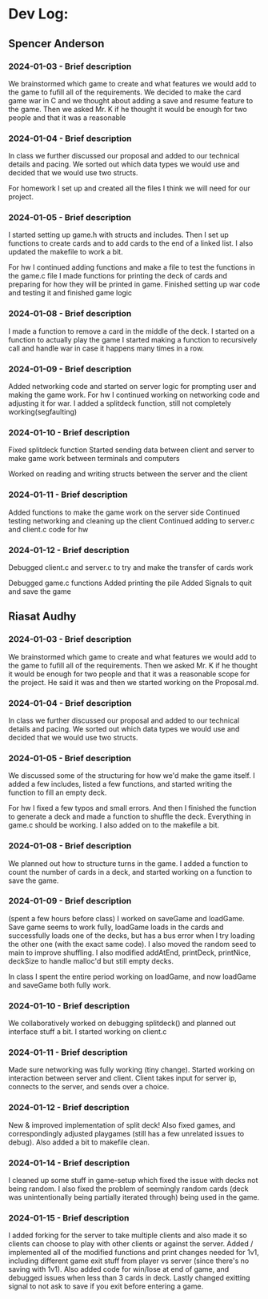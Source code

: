 # Dev Log:

## Spencer Anderson

### 2024-01-03 - Brief description
We brainstormed which game to create and what features we would add to the game to fufill all of the requirements. 
We decided to make the card game war in C and we thought about adding a save and resume feature to the game.
Then we asked Mr. K if he thought it would be enough for two people and that it was a reasonable

### 2024-01-04 - Brief description
In class we further discussed our proposal and added to our technical details and pacing.
We sorted out which data types we would use and decided that we would use two structs.

For homework I set up and created all the files I think we will need for our project.

### 2024-01-05 - Brief description
I started setting up game.h with structs and includes. Then I set up functions to create cards and to add cards to the end of a linked list.
I also updated the makefile to work a bit.
 
For hw I continued adding functions and make a file to test the functions in the game.c file
I made functions for printing the deck of cards and preparing for how they will be printed in game.
Finished setting up war code and testing it and finished game logic


### 2024-01-08 - Brief description
I made a function to remove a card in the middle of the deck.
I started on a function to actually play the game
I started making a function to recursively call and handle war in case it happens many times in a row.

### 2024-01-09 - Brief description
Added networking code and started on server logic for prompting user and making the game work.
For hw I continued working on networking code and adjusting it for war.
I added a splitdeck function, still not completely working(segfaulting)

### 2024-01-10 - Brief description
Fixed splitdeck function
Started sending data between client and server to make game work between terminals and computers

Worked on reading and writing structs between the server and the client

### 2024-01-11 - Brief description
Added functions to make the game work on the server side
Continued testing networking and cleaning up the client
Continued adding to server.c and client.c code for hw

### 2024-01-12 - Brief description
Debugged client.c and server.c to try and make the transfer of cards work

Debugged game.c functions
Added printing the pile
Added Signals to quit and save the game
## Riasat Audhy

### 2024-01-03 - Brief description

We brainstormed which game to create and what features we would add to the game to fufill all of the requirements.
Then we asked Mr. K if he thought it would be enough for two people and that it was a reasonable scope for the project.
He said it was and then we started working on the Proposal.md.

### 2024-01-04 - Brief description
In class we further discussed our proposal and added to our technical details and pacing.
We sorted out which data types we would use and decided that we would use two structs.

### 2024-01-05 - Brief description
We discussed some of the structuring for how we'd make the game itself. I added a few includes, listed a few functions,
and started writing the function to fill an empty deck.

For hw I fixed a few typos and small errors. And then I finished the function to generate a deck and made a function to shuffle
the deck. Everything in game.c should be working. I also added on to the makefile a bit. 

### 2024-01-08 - Brief description
We planned out how to structure turns in the game. I added a function to count the number of cards in a deck, and started working on
a function to save the game.

### 2024-01-09 - Brief description
(spent a few hours before class) I worked on saveGame and loadGame. Save game seems to work fully, loadGame loads in the cards and successfully loads one of the decks, but has a bus error when I try loading the other one (with the exact same code). I also moved the random seed to main to improve shuffling. I also modified addAtEnd, printDeck, printNice, deckSize to handle malloc'd but still empty decks.

In class I spent the entire period working on loadGame, and now loadGame and saveGame both fully work.

### 2024-01-10 - Brief description
We collaboratively worked on debugging splitdeck() and planned out interface stuff a bit. I started working on client.c

### 2024-01-11 - Brief description
Made sure networking was fully working (tiny change). Started working on interaction between server and client. Client takes input for server ip,
connects to the server, and sends over a choice.

### 2024-01-12 - Brief description
New & improved implementation of split deck! Also fixed games, and correspondingly adjusted playgames (still has a few unrelated issues to debug). Also added a bit to makefile clean.

### 2024-01-14 - Brief description
I cleaned up some stuff in game-setup which fixed the issue with decks not being random. I also fixed the problem of seemingly random cards (deck was unintentionally being partially iterated through) being used in the game.

### 2024-01-15 - Brief description
I added forking for the server to take multiple clients and also made it so clients can choose to play with other clients or against the server. Added / implemented all of the modified functions and print changes needed for 1v1, including different game exit stuff from player vs server (since there's no 
saving with 1v1). Also added code for win/lose at end of game, and debugged issues when less than 3 cards in deck. Lastly changed exitting signal
to not ask to save if you exit before entering a game.
